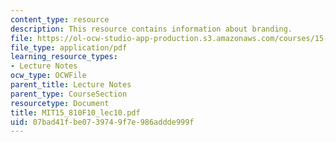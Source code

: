 ```yaml
---
content_type: resource
description: This resource contains information about branding.
file: https://ol-ocw-studio-app-production.s3.amazonaws.com/courses/15-810-marketing-management-fall-2010/07bad41fbe0739749f7e986addde999f_MIT15_810F10_lec10.pdf
file_type: application/pdf
learning_resource_types:
- Lecture Notes
ocw_type: OCWFile
parent_title: Lecture Notes
parent_type: CourseSection
resourcetype: Document
title: MIT15_810F10_lec10.pdf
uid: 07bad41f-be07-3974-9f7e-986addde999f
---
```

